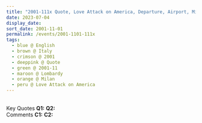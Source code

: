 ```yaml
---
title: "2001-111x Quote, Love Attack on America, Departure, Airport, Milan, Lombardy, Italy"
date: 2023-07-04
display_date: 
sort_date: 2001-11-01
permalink: /events/2001-1101-111x
tags:
  - blue @ English
  - brown @ Italy
  - crimson @ 2001
  - deeppink @ Quote
  - green @ 2001-11
  - maroon @ Lombardy
  - orange @ Milan
  - peru @ Love Attack on America
---
```


<br>

<wave-list>
  <list-title color="DarkSeaGreen" width="55">Key Quotes</list-title>
  <list-item color="BlanchedAlmond" width="280"><b>Q1:</b> <i></i></list-item>
  <list-item color="Lavender" width="280"><b>Q2:</b> <i></i></list-item>
</wave-list>

<br>

<wave-list>
  <list-title color="DarkSeaGreen" width="55">Comments</list-title>
  <list-item color="BlanchedAlmond" width="280"><b>C1:</b> <i></i></list-item>
  <list-item color="Lavender" width="280"><b>C2:</b> <i></i></list-item>
</wave-list>